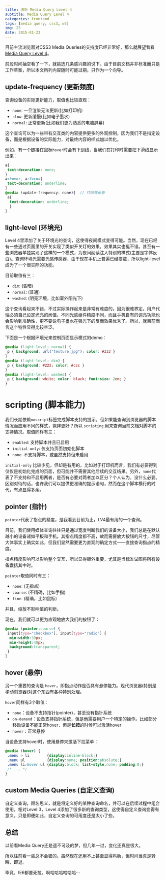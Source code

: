 ```yaml
---
title: 浅析 Media Query Level 4
subtitle: Media Query Level 4
categories: frontend
tags: [media query, css3, w3]
img: 25
date: 2015-01-23
---
```


目前主流浏览器对CSS3 Media Queries的支持度已经非常好，那么就展望看看[Media Query Level 4](http://dev.w3.org/csswg/mediaqueries-4/)。

前段时间抽空看了一下，就挑选几条感兴趣的说下。由于目前文档并非标准而只是工作草案，所以本文所列内容随时可能过期，只作为一个向导。

<!-- more -->

## update-frequency (更新频度)

查询设备的实际更新能力，取值也比较直观：

- `none`: 一旦渲染无法更新(比如打印机)
- `slow`: 更新缓慢(比如电子墨水)
- `normal`: 正常更新(比如我们更为熟悉的电脑屏幕)

这个查询可以为一些带有交互类的内容提供更多的外观控制，因为我们不是指定设备，而是根据设备的实际能力，对最终内容的样式加以优化。

例如，有一个链接在鼠标`hover`时会有下划线，当我们在打印时需要把下滑线显示出来：

```scss
a{
 text-decoration: none;
}
a:hover, a:focus{
 text-decoration: underline;
}
@media (update-frequency: none){  // 打印等设备
 a{
  text-decoration: underline;
  }
}
```

## light-level (环境光)

Level 4里添加了关于环境光的查询，这使得夜间模式变得可能。当然，现在已经有一些通过页面里的开关实现了类似开关灯的效果，效果其实也挺不错。甚至有一些浏览器单独实现了这样的一个模式，为夜间阅读注入特别的样式(主要是字体反白)。查询环境光需要光感传感器，由于现在手机上普遍已经搭载，所以light-level成为了一个很实际的功能。

目前取值有三：

- `dim`: (昏暗)
- `normal`: (普通)
- `washed`: (明亮环境，比如室外阳光下)

这个查询看起来不错，不过实际操作起来是非常有难度的，因为很难界定。用户代理必须自己设定光亮的阀值，不同光感组件精度不同，而且手机自有的调亮功能也会影响到准确性，更不要说电子墨水在强光下的反而效果优秀了。所以，就目前而言这个特性显得比较空泛。

下面是一个根据环境光来控制页面显示模式的demo：

```css
@media (light-level: normal) {
 p { background: url("texture.jpg"); color: #333 }
}
@media (light-level: dim) {
 p { background: #222; color: #ccc }
}
@media (light-level: washed) {
 p { background: white; color: black; font-size: 2em; }
}
```

# scripting (脚本能力)

我们长期依赖`noscript`标签完成脚本支持的提示，但如果能查询到浏览器的脚本情况而应用不同的样式，岂非更好？所以 `scripting` 用来查询当前文档对脚本的支持情况。取值同样有三：

- `enabled`: 支持脚本并且已启用
- `initial-only`: 仅支持页面初始化脚本
- `none`:    不支持脚本，或虽然支持但未启用

`initial-only` 比较少见，但却是有用的，比如对于打印机而言，我们有必要得到仅仅是初始化完成的页面，但可能并不需要其他后续的交互结果。另外，`none`代表了不支持和不启用两者，是否有必要对两者加以区分？个人认为，没什么必要。区别对待的话，也许我们可以提供更准确的提示语句，然而在这个脚本横行的时代，有点显得多余。

## pointer (指针)

`pointer`代表了指点的精度，是我看到目前为止，LV4最有用的一个查询。

目前，我们使用媒体查询往往只是通过宽度判断我们的设备大小，我们总是在默认越小的设备诸如平板和手机，其指点精度都不高，故而需要放大按钮的尺寸，尽管大体事实上确实如此，但我们显然需要更为直观的确定方式——直接查询指点的精度。

指点精度影响可以影响整个交互，所以显得额外重要，尤其是当标准试图将所有设备囊括其中时。

`pointer`取值同时有三：

- `none`: (无指点)
- `coarse`: (不精确，比如手指)
- `fine`: (精确，比如鼠标)

并且，缩放不影响值的判断。

现在，我们就可以更为直观地放大我们的按钮了：

```css
@media (pointer:coarse) {
 input[type="checkbox"], input[type="radio"] {
  min-width:30px;
  min-height:40px;
  background:transparent;
 }
}
```

## hover (悬停)

另一个重要的查询是 `hover`，即指点动作是否具有悬停能力。现代浏览器(特别是移动浏览器)对这个东西有各种特别处理。

`hover`同样有3个取值：

- `none`：设备不支持指针(pointer)，甚至没有指针系统
- `on-demand`：设备支持指针系统，但是他需要用户一个特定的操作。比如部分移动设备不能正常hover，但是**长按**的时候可以激活hover
- `hover`：正常悬停

当设备支持hover时，使用悬停来激活下拉菜单：

```css
@media (hover) {
 .menu > li        {display:inline-block;}
 .menu ul          {display:none; position:absolute;}
 .menu li:hover ul {display:block; list-style:none; padding:0;}
 /* ... */
}
```

## custom Media Queries (自定义查询)

自定义查询，顾名思义，就是将定义好的某种查询命名，并可以在后续过程中组合使用。相对Level 3，Level 4添加了很多新的查询类型，这使得自定义查询变得有意义。只是即便如此，自定义查询的可用度还是太小了些。

## 总结

以前看Media Query还是遥不可及的梦，但几年一过，变化还真是很大。

所以往前看一些总不会错的。虽然现在还用不上甚至显得鸡肋，但时间当真是转瞬，即逝。

毕竟，IE6都要死拉。啊哈哈哈哈哈哈···
